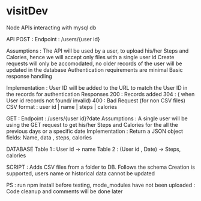 # visitDev
Node APIs interacting with mysql db

API
POST : 
Endpoint : /users/{user id}

Assumptions : 
The API will be used by a user, to upload his/her Steps and Calories, hence we will accept only files with a single user id
Create requests will only be accomodated, no older records of the user will be updated in the database
Authentication requirements are minimal
Basic response handling

Implementation : 
User ID will be added to the URL to match the User ID in the records for authentication
Responses
200 : Records added 
304 : ( when User id records not found/ invalid)
400 : Bad Request (for non CSV files)
CSV format : user id | name | steps |  calories


GET : 
Endpoint : /users/{user id}?date
Assumptions : 
A single user will be using the GET request to get his/her Steps and Calories for the all the previous days or a specific date
Implementation : 
Return a JSON object fields: 
Name, data , steps, calories


DATABASE
Table 1 : User id -> name 
Table 2 : (User id , Date)  -> Steps, calories


SCRIPT : 
Adds CSV files from a folder to DB.
Follows the schema
Creation is supported,  users name or historical data cannot be updated


PS : run npm install before testing, mode_modules have not been uploaded
   : Code cleanup and comments will be done later
